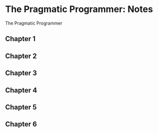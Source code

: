 # The Pragmatic Programmer: Notes
The Pragmatic Programmer

## Chapter 1

## Chapter 2

## Chapter 3

## Chapter 4

## Chapter 5

## Chapter 6
